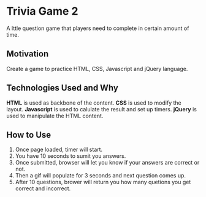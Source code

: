 # Trivia Game 2
A lttle question game that players need to complete in certain amount of time.

## Motivation
Create a game to practice HTML, CSS, Javascript and jQuery language.

## Technologies Used and Why
**HTML** is used as backbone of the content.
**CSS** is used to modify the layout.
**Javascript** is used to calulate the result and set up timers.
**jQuery** is used to manipulate the HTML content.

## How to Use
1. Once page loaded, timer will start.
2. You have 10 seconds to sumit you answers.
3. Once submitted, browser will let you know if your answers are correct or not. 
4. Then a gif will populate for 3 seconds and next question comes up.
5. After 10 questions, brower will return you how many quetions you get correct and incorrect.
